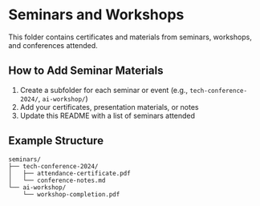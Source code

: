 # Seminars and Workshops

This folder contains certificates and materials from seminars, workshops, and conferences attended.

## How to Add Seminar Materials

1. Create a subfolder for each seminar or event (e.g., `tech-conference-2024/`, `ai-workshop/`)
2. Add your certificates, presentation materials, or notes
3. Update this README with a list of seminars attended

## Example Structure
```
seminars/
├── tech-conference-2024/
│   ├── attendance-certificate.pdf
│   └── conference-notes.md
└── ai-workshop/
    └── workshop-completion.pdf
```
